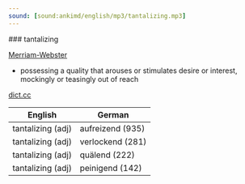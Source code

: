 ```yaml
---
sound: [sound:ankimd/english/mp3/tantalizing.mp3]
---
```


\### tantalizing

[Merriam-Webster](https://www.merriam-webster.com/dictionary/tantalizing)

- possessing a quality that arouses or stimulates desire or interest, mockingly or teasingly out of reach

[dict.cc](https://www.dict.cc/tantalizing)

| English        | German       |
| -------------- | ------------ |
| tantalizing (adj) | aufreizend (935) |
| tantalizing (adj) | verlockend (281) |
| tantalizing (adj) | quälend (222) |
| tantalizing (adj) | peinigend (142) |
